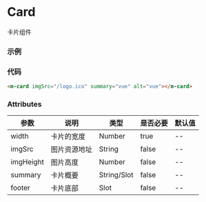 # Card
卡片组件


### 示例
<m-card imgSrc="/logo.ico" summary="vue" alt="vue"></m-card>


### 代码
```html
<m-card imgSrc="/logo.ico" summary="vue" alt="vue"></m-card>
```


### Attributes
|   参数   |   说明   |   类型   |   是否必要   |   默认值   |
|   ----   |   ----   |   ----   |   ----   |   ----   |
|   width   |   卡片的宽度   |   Number   |   true   |   --   |
|   imgSrc   |   图片资源地址   |   String   |   false   |   --   |
|   imgHeight   |   图片高度   |   Number   |   false   |   --   |
|   summary   |   卡片概要   |   String/Slot   |   false   |   --   |
|   footer   |   卡片底部   |   Slot   |   false   |   --   |